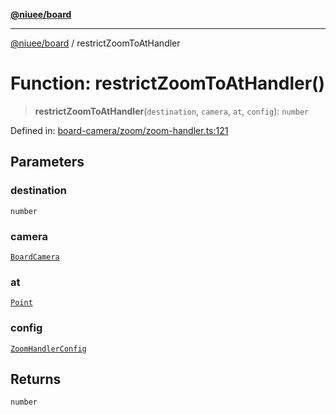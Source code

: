 [**@niuee/board**](../README.md)

***

[@niuee/board](../globals.md) / restrictZoomToAtHandler

# Function: restrictZoomToAtHandler()

> **restrictZoomToAtHandler**(`destination`, `camera`, `at`, `config`): `number`

Defined in: [board-camera/zoom/zoom-handler.ts:121](https://github.com/niuee/board/blob/cc09a87e934160adef876c4e11d51fd97e78653d/src/board-camera/zoom/zoom-handler.ts#L121)

## Parameters

### destination

`number`

### camera

[`BoardCamera`](../interfaces/BoardCamera.md)

### at

[`Point`](../type-aliases/Point.md)

### config

[`ZoomHandlerConfig`](../type-aliases/ZoomHandlerConfig.md)

## Returns

`number`
